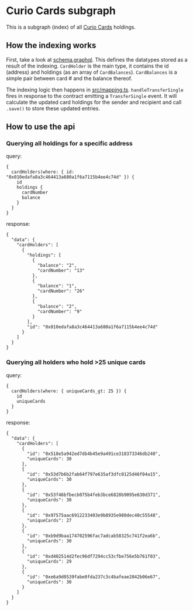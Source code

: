 # Curio Cards subgraph

This is a subgraph (index) of all [Curio Cards](https://curio.cards) holdings.

## How the indexing works

First, take a look at [schema.graphql](schema.graphql). This defines the datatypes stored as a result of the indexing. `CardHolder` is the main type, it contains the id (address) and holdings (as an array of `CardBalances`). `CardBalances` is a simple pair between card # and the balance thereof.

The indexing logic then happens in [src/mapping.ts](src/mapping.ts). `handleTransferSingle` fires in response to the contract emitting a `TransferSingle` event. It will calculate the updated card holdings for the sender and recipient and call `.save()` to store these updated entries.

## How to use the api

### Querying all holdings for a specific address

query:
```
{
  cardHolders(where: { id: "0x010edafa8a3c464413a680a1f6a7115b4ee4c74d" }) {
    id
    holdings {
      cardNumber
      balance
    }
  }
}
```
response:
```
{
  "data": {
    "cardHolders": [
      {
        "holdings": [
          {
            "balance": "2",
            "cardNumber": "13"
          },
          {
            "balance": "1",
            "cardNumber": "26"
          },
          {
            "balance": "2",
            "cardNumber": "9"
          }
        ],
        "id": "0x010edafa8a3c464413a680a1f6a7115b4ee4c74d"
      }
    ]
  }
}
```

### Querying all holders who hold >25 unique cards

query:
```
{
  cardHolders(where: { uniqueCards_gt: 25 }) {
    id
    uniqueCards
  }
}
```
response:
```
{
  "data": {
    "cardHolders": [
      {
        "id": "0x518e5a942ed7db4b45e9a491ce318373346db240",
        "uniqueCards": 30
      },
      {
        "id": "0x53d7b6b2fab64f797e635af3dfc0125d46f04a15",
        "uniqueCards": 30
      },
      {
        "id": "0x53f46bfbecb075b4feb3bce6828b9095e630d371",
        "uniqueCards": 30
      },
      {
        "id": "0x97575aac6912233403e9b8935e980dec40c55548",
        "uniqueCards": 27
      },
      {
        "id": "0xb9d9baa174702596fac7adcab58325c741f2ea6b",
        "uniqueCards": 30
      },
      {
        "id": "0xd402514d2fec96df7294cc53cfbe756e5b761f03",
        "uniqueCards": 29
      },
      {
        "id": "0xe6a9d0539fabe0fda237c3c4bafeae2042b06e67",
        "uniqueCards": 30
      }
    ]
  }
}
```

